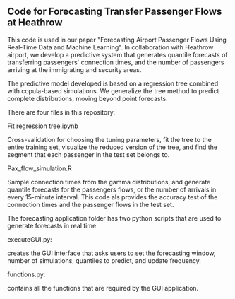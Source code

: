 ## Code for Forecasting Transfer Passenger Flows at Heathrow

This code is used in our paper "Forecasting Airport Passenger Flows Using Real-Time Data and Machine Learning". In collaboration with Heathrow airport, we develop a predictive system that generates quantile forecasts of transferring passengers' connection times, and the number of passengers arriving at the immigrating and security areas.

The predictive model developed is based on a regression tree combined with copula-based simulations. We generalize the tree method to predict complete distributions, moving beyond point forecasts.

There are four files in this repository: 


Fit regression tree.ipynb 

Cross-validation for choosing the tuning parameters, fit the tree to the entire training set, visualize the reduced version of the tree, and find the segment that each passenger in the test set belongs to.
                                
Pax_flow_simulation.R

Sample connection times from the gamma distributions, and generate quantile forecasts for the passengers flows, or the number of arrivals in every 15-minute interval. This code als provides the accuracy test of the connection times and the passenger flows in the test set.


The forecasting application folder has two python scripts that are used to generate forecasts in real time: 

executeGUI.py:

creates the GUI interface that asks users to set the forecasting window, number of simulations, quantiles to predict, and update frequency.

functions.py:

contains all the functions that are required by the GUI application.
